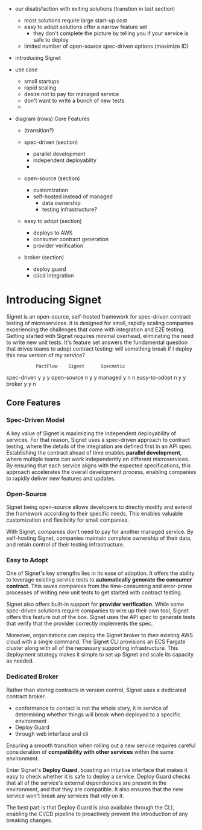- our disatisfaction with exiting solutions (transtion in last section)
  - most solutions require large start-up cost
  - easy to adopt solutions offer a narrow feature set
    - they don't complete the picture by telling you if your service is safe to deploy
  <!-- - solutions that answer those key questions are paid/managed -->
  - limited number of open-source spec-driven options (maximize ID)

- introducing Signet
- use case
  - small startups
  - rapid scaling
  - desire not to pay for managed service
  - don't want to write a bunch of new tests
  - 
- diagram (rows) Core Features
  - (transition?)
  - spec-driven (section)
    - parallel development
    - independent deployabilty
    - 
  - open-source (section)
    - customization
    - self-hosted instead of managed
      - data ownership
      - testing infrastructure?


  - easy to adopt (section)
    - deploys to AWS
    - consumer contract generation
    - provider verification


  - broker (section)
    - deploy guard
    - ci/cd integration


# Introducing Signet

Signet is an open-source, self-hosted framework for spec-driven contract testing of microservices.
It is designed for small, rapidly scaling companies experiencing the challenges that come with integration and E2E testing.
Getting started with Signet requires minimal overhead, eliminating the need to write new unit tests.
It's feature set answers the fundamental question that drives teams to adopt contract testing: will something break if I deploy this new version of my service?

               PactFlow    Signet      Specmatic
spec-driven       y           y            y
open-source       n           y            y
managed           y           n            n 
easy-to-adopt     n           y            y
broker            y           y            n

## Core Features

### Spec-Driven Model

A key value of Signet is maximizing the independent deployability of services.
For that reason, Signet uses a spec-driven approach to contract testing, where the details of the integration are defined first in an API spec.
Establishing the contract ahead of time enables **parallel development**, where multiple teams can work independently on different microservices.
By ensuring that each service aligns with the expected specifications, this approach accelerates the overall development process, enabling companies to rapidly deliver new features and updates.

### Open-Source

Signet being open-source allows developers to directly modify and extend the framework according to their specific needs.
This enables valuable customization and flexibility for small companies.

With Signet, companies don't need to pay for another managed service.
By self-hosting Signet, companies maintain complete ownership of their data, and retain control of their testing infrastructure.

### Easy to Adopt

One of Signet's key strengths lies in its ease of adoption. 
It offers the ability to leverage existing service tests to **automatically generate the consumer contract**.
This saves companies from the time-consuming and error-prone processes of writing new unit tests to get started with contract testing.

Signet also offers built-in support for **provider verification**.
While some spec-driven solutions require companies to wire up their own tool, Signet offers this feature out of the box.
Signet uses the API spec to generate tests that verify that the provider correctly implements the spec.

Moreover, organizations can deploy the Signet broker to their existing AWS cloud with a single command.
The Signet CLI provisions an ECS Fargate cluster along with all of the necessary supporting infrastructure.
This deployment strategy makes it simple to set up Signet and scale its capacity as needed.


<!--

  - broker (section)
    - deploy guard
    - ci/cd integration
-->

### Dedicated Broker

Rather than storing contracts in version control, Signet uses a dedicated contract broker.


<!-- Signet's dedicated broker simplifies the testing process by providing essential logic and features, eliminating the need to build them from scratch.
The Signet broker ensures a reliable and efficient environment for contract testing by automatically testing consumer and provider services for compatibility. -->

- conformance to contact is not the whole story, it in service of determining whether things will break when deployed to a specific environment
- Deploy Guard
- through web interface and cli

Ensuring a smooth transition when rolling out a new service requires careful consideration of **compatibility with other services** within the same environment.

Enter Signet's **Deploy Guard**, boasting an intuitive interface that makes it easy to check whether it is safe to deploy a service.
Deploy Guard checks that all of the service's external dependencies are present in the environment, and that they are compatible.
It also ensures that the new service won't break any services that rely on it.

The best part is that Deploy Guard is also available through the CLI, enabling the CI/CD pipeline to proactively prevent the introduction of any breaking changes.




<!-- # Introducing Signet

As small companies experience growth, maintaining a scalable and reliable microservices architecture becomes crucial.
Development teams working on interdependent microservices need a robust contract testing framework to ensure API compatibility and effective collaboration.

Signet is an open-source, self-hosted framework for spec-driven contract testing that addresses these challenges.

## Contract Testing, Simplified

Signet is designed for small startups looking to scale their operations with microservices.
As a self-hosted option, it helps companies save on managed service costs.
It also eliminates the need for complex DIY solutions, making setting up contract testing much simpler.

With its spec-driven design, Signet provides an efficient and standardized testing approach for development teams.
It promotes seamless collaboration, early issue detection, and reliability, making it ideal for fostering growth and dependability in microservices.

## Comparing Signet to other Spec-driven Solutions

The spec-driven approach protects independent deployability. Below, you'll find a brief breakdown comparing Signet, Pactflow, and Specmatic, three spec-driven contract testing solutions.

**diagram**

## Key Advantages and Core Features

Signet offers several key advantages compared to other solutions.
Being open-source and self-hosted, developers can directly review and contribute to its source code, providing customization and flexibility for small companies.
By self-hosting Signet, companies gain complete ownership of their testing environment and data, ensuring full control and easy integration with their existing infrastructure.

Moreover, one of Signet's key strengths lies in its ease of adoption.
With automatic consumer contract generation, there's no need to write new unit tests, saving on time and resources.
Further, organizations can deploy the Signet broker to their existing AWS cloud with a single command.
The Signet CLI provisions an ECS Fargate cluster along with all of the necessary supporting infrastructure.
This deployment strategy makes it easy for teams to scale Signet as needed.

**(maybe) TODO: AWS diagram here?**

Signet makes it easy to adopt contract testing, empowering teams to focus more on delivering features and improvements.

### Accelerating Development with Spec-Driven Contract Testing

Adopting a spec-driven approach offers significant advantages.
Spec-driven contract testing promotes **parallel development**, allowing multiple teams to work independently on different microservices.
By ensuring that each service aligns with the expected specifications, this approach accelerates the overall development process, enabling companies to rapidly deliver new features and updates.

### Core Features

At its core, Signet offers five powerful features that streamline contract testing and enable smooth deployments.

#### Dedicated Broker

Signet's dedicated broker simplifies the testing process by providing essential logic and features, eliminating the need to build them from scratch.
The Signet broker ensures a reliable and efficient environment for contract testing by automatically testing consumer and provider services for compatibility.

#### Automated Consumer Contract Generation

The manual creation of consumer contracts can be a time-consuming and error-prone process.
Signet's automated consumer contract generation saves developers time and effort by generating contracts from existing unit tests.
This non-code invasive approach enables effortless integration into existing systems.

#### Streamlined CI/CD Integration

Signet easily integrates with automated CI/CD pipelines through its user-friendly command line interface (CLI).
The Signet broker also provides event-based webhooks, allowing two-way communication throughout the release cycle.
Together, these features make Signet a straightforward choice for adding contract testing to automated workflows.

#### Provider Verification

In addition to testing that consumer services are compatible with provider specifications, Signet goes one step further and automatically tests whether provider services properly implement their API specifications.
This provider verification process gives teams greater confidence that their services will work together as expected when deployed.

#### Deploy Guard

Ensuring a smooth transition when rolling out a new service requires careful consideration of **compatibility with other services** within the same environment.

Enter Signet's **Deploy Guard**, boasting an intuitive interface that makes it easy to check whether it is safe to deploy a service.
Deploy Guard checks that all of the service's external dependencies are present in the environment, and that they are compatible.
It also ensures that the new service won't break any services that rely on it.

The best part is that Deploy Guard is also available through the CLI, enabling the CI/CD pipeline to proactively prevent the introduction of any breaking changes.
 -->
